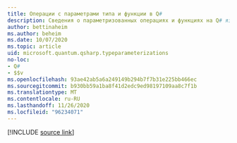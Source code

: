 ```yaml
---
title: Операции с параметрами типа и функции в Q#
description: Сведения о параметризованных операциях и функциях на Q# языке программирования.
author: bettinaheim
ms.author: beheim
ms.date: 10/07/2020
ms.topic: article
uid: microsoft.quantum.qsharp.typeparameterizations
no-loc:
- Q#
- $$v
ms.openlocfilehash: 93ae42ab5a6a249149b294b7f7b31e225bb466ec
ms.sourcegitcommit: b930bb59a1ba8f41d2edc9ed98197109aa8c7f1b
ms.translationtype: MT
ms.contentlocale: ru-RU
ms.lasthandoff: 11/26/2020
ms.locfileid: "96234071"
---
```

<!---
# Type parameterization in Q#
-->

[!INCLUDE [source link](~/includes/qsharp-language/Specifications/Language/4_TypeSystem/TypeParameterizations.md)]

